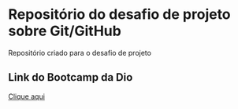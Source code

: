 # Repositório do desafio de projeto sobre Git/GitHub
Repositório criado para o desafio de projeto

## Link do Bootcamp da Dio
[Clique aqui](https://web.dio.me/home)
